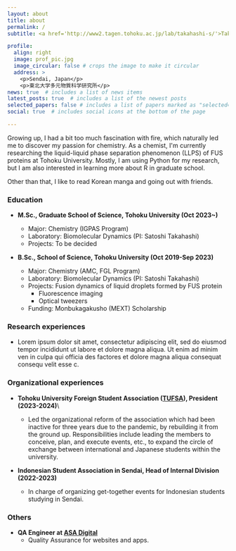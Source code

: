 ```yaml
---
layout: about
title: about
permalink: /
subtitle: <a href='http://www2.tagen.tohoku.ac.jp/lab/takahashi-s/'>Takahashi Lab, Tohoku University</a>. ##<a href='https://www.linkedin.com/in/syamil-muharror/'>LinkedIn</a>.  <a href='mailto:syamil.muharror.ahsanul.husna.p5@dc.tohoku.ac.jp'>Contact</a>. <a href='https://github.com/meraculin'>GitHub</a>.

profile:
  align: right
  image: prof_pic.jpg
  image_circular: false # crops the image to make it circular
  address: >
    <p>Sendai, Japan</p>
    <p>東北大学多元物質科学研究所</p>
news: true  # includes a list of news items
latest_posts: true  # includes a list of the newest posts
selected_papers: false # includes a list of papers marked as "selected={true}"
social: true  # includes social icons at the bottom of the page

---
```

Growing up, I had a bit too much fascination with fire, which naturally led me to discover my passion for chemistry. As a chemist, I'm currently researching the liquid-liquid phase separation phenomenon (LLPS) of FUS proteins at Tohoku University. Mostly, I am using Python for my research, but I am also interested in learning more about R in graduate school.

Other than that, I like to read Korean manga and going out with friends.
### Education
* **M.Sc., Graduate School of Science, Tohoku University (Oct 2023~)**
    * Major: Chemistry (IGPAS Program)
    * Laboratory: Biomolecular Dynamics (PI: Satoshi Takahashi)
    * Projects: To be decided
    
* **B.Sc., School of Science, Tohoku University (Oct 2019-Sep 2023)**
    * Major: Chemistry (AMC, FGL Program)
    * Laboratory: Biomolecular Dynamics (PI: Satoshi Takahashi)
    * Projects: Fusion dynamics of liquid droplets formed by FUS protein
      * Fluorescence imaging
      * Optical tweezers
    * Funding: Monbukagakusho (MEXT) Scholarship

### Research experiences

  * Lorem ipsum dolor sit amet, consectetur adipiscing elit, sed do eiusmod tempor incididunt ut labore et dolore magna aliqua. Ut enim ad minim ven  in culpa qui officia des factores et dolore magna aliqua consequat consequ velit esse c.


### Organizational experiences

* **Tohoku University Foreign Student Association (<a href="https://www.tufsa.net/" target="_blank">TUFSA</a>), President (2023-2024)**\\
  * Led the organizational reform of the association which had been inactive for three years due to the pandemic, by rebuilding it from the ground up. Responsibilities include leading the members to conceive, plan, and execute events, etc., to expand the circle of exchange between international and Japanese students within the university. 

* **Indonesian Student Association in Sendai, Head of Internal Division (2022-2023)** 
  * In charge of organizing get-together events for Indonesian students studying in Sendai.

### Others
* **QA Engineer at <a href="https://www.asadigital.net/jp/" target="_blank">ASA Digital</a>**
  * Quality Assurance for websites and apps. 